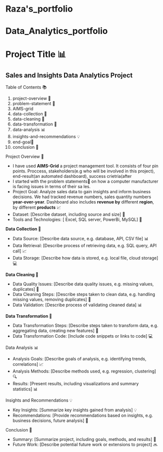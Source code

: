 # Raza's_portfolio
# Data_Analytics_portfolio
# Project Title 📊
## Sales and Insights Data Analytics Project

Table of Contents 📚

1. project-overview 📝
2. problem-statement 🤔
3. AIMS-grid
4. data-collection 📁
5. data-cleaning 🚮
6. data-transformation 🔀
7. data-analysis 📊
8. insights-and-recommendations 💡
9. end-goal🎯 
10. conclusion 🎉

Project Overview 📝
- I have used **AIMS-Grid** a project management tool. It consists of four pin points. Proccess, stakeholders(e.g who will be involved in this project), end-result(an automated dashboard), success crietria(after 
- I started with the problem statements🤔 on how a computer manufacturer is facing issues in terms of their sa les.
- Project Goal: Analyze sales data to gain insights and inform business decisions. We had tracked revenue numbers, sales quantity numbers **year-over-year**. Dashboard also includes **revenue by** different **region**, by different **products** 📈
- Dataset: [Describe dataset, including source and size] 📁
- Tools and Technologies: [ Excel, SQL server, PowerBi, MySQL] 🤖

**Data Collection 📁**

- Data Source: [Describe data source, e.g. database, API, CSV file] 📊
- Data Retrieval: [Describe process of retrieving data, e.g. SQL query, API call] 📈
- Data Storage: [Describe how data is stored, e.g. local file, cloud storage] 💻

**Data Cleaning 🚮**

- Data Quality Issues: [Describe data quality issues, e.g. missing values, duplicates] 🚨
- Data Cleaning Steps: [Describe steps taken to clean data, e.g. handling missing values, removing duplicates] 🧹
- Data Validation: [Describe process of validating cleaned data] 📊

**Data Transformation 🔀**

- Data Transformation Steps: [Describe steps taken to transform data, e.g. aggregating data, creating new features] 🔀
- Data Transformation Code: [Include code snippets or links to code] 💻

Data Analysis 📊

- Analysis Goals: [Describe goals of analysis, e.g. identifying trends, correlations] 📈
- Analysis Methods: [Describe methods used, e.g. regression, clustering] 🔍
- Results: [Present results, including visualizations and summary statistics] 📊

Insights and Recommendations 💡

- Key Insights: [Summarize key insights gained from analysis] 💡
- Recommendations: [Provide recommendations based on insights, e.g. business decisions, future analysis] 📝

Conclusion 🎉

- Summary: [Summarize project, including goals, methods, and results] 📝
- Future Work: [Describe potential future work or extensions to project] 🔜


